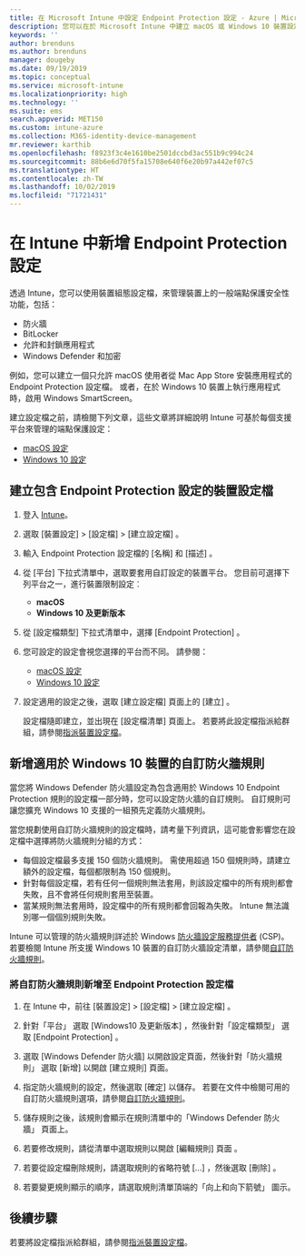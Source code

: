 ```yaml
---
title: 在 Microsoft Intune 中設定 Endpoint Protection 設定 - Azure | Microsoft Docs
description: 您可以在於 Microsoft Intune 中建立 macOS 或 Windows 10 裝置設定檔時，建立 Endpoint Protection 設定。
keywords: ''
author: brenduns
ms.author: brenduns
manager: dougeby
ms.date: 09/19/2019
ms.topic: conceptual
ms.service: microsoft-intune
ms.localizationpriority: high
ms.technology: ''
ms.suite: ems
search.appverid: MET150
ms.custom: intune-azure
ms.collection: M365-identity-device-management
mr.reviewer: karthib
ms.openlocfilehash: f8923f3c4e1610be2501dccbd3ac551b9c994c24
ms.sourcegitcommit: 88b6e6d70f5fa15708e640f6e20b97a442ef07c5
ms.translationtype: HT
ms.contentlocale: zh-TW
ms.lasthandoff: 10/02/2019
ms.locfileid: "71721431"
---
```

# <a name="add-endpoint-protection-settings-in-intune"></a>在 Intune 中新增 Endpoint Protection 設定  

透過 Intune，您可以使用裝置組態設定檔，來管理裝置上的一般端點保護安全性功能，包括：  
- 防火牆   
- BitLocker  
- 允許和封鎖應用程式  
- Windows Defender 和加密  

例如，您可以建立一個只允許 macOS 使用者從 Mac App Store 安裝應用程式的 Endpoint Protection 設定檔。 或者，在於 Windows 10 裝置上執行應用程式時，啟用 Windows SmartScreen。  

建立設定檔之前，請檢閱下列文章，這些文章將詳細說明 Intune 可基於每個支援平台來管理的端點保護設定：  
   - [macOS 設定](endpoint-protection-macos.md)  
   - [Windows 10 設定](endpoint-protection-windows-10.md)  

## <a name="create-a-device-profile-containing-endpoint-protection-settings"></a>建立包含 Endpoint Protection 設定的裝置設定檔  

1. 登入 [Intune](https://go.microsoft.com/fwlink/?linkid=2090973)。  
3. 選取 [裝置設定]   > [設定檔]   > [建立設定檔]  。  
4. 輸入 Endpoint Protection 設定檔的 [名稱]  和 [描述]  。  
5. 從 [平台]  下拉式清單中，選取要套用自訂設定的裝置平台。 您目前可選擇下列平台之一，進行裝置限制設定︰  
   - **macOS**  
   - **Windows 10 及更新版本**  
6. 從 [設定檔類型]  下拉式清單中，選擇 [Endpoint Protection]  。  
7. 您可設定的設定會視您選擇的平台而不同。 請參閱：  
   - [macOS 設定](endpoint-protection-macos.md)  
   - [Windows 10 設定](endpoint-protection-windows-10.md)  

8. 設定適用的設定之後，選取 [建立設定檔]  頁面上的 [建立]  。  

   設定檔隨即建立，並出現在 [設定檔清單] 頁面上。 若要將此設定檔指派給群組，請參閱[指派裝置設定檔](../configuration/device-profile-assign.md)。  

## <a name="add-custom-firewall-rules-for-windows-10-devices"></a>新增適用於 Windows 10 裝置的自訂防火牆規則  

當您將 Windows Defender 防火牆設定為包含適用於 Windows 10 Endpoint Protection 規則的設定檔一部分時，您可以設定防火牆的自訂規則。 自訂規則可讓您擴充 Windows 10 支援的一組預先定義防火牆規則。  

當您規劃使用自訂防火牆規則的設定檔時，請考量下列資訊，這可能會影響您在設定檔中選擇將防火牆規則分組的方式：  
- 每個設定檔最多支援 150 個防火牆規則。 需使用超過 150 個規則時，請建立額外的設定檔，每個都限制為 150 個規則。  
- 針對每個設定檔，若有任何一個規則無法套用，則該設定檔中的所有規則都會失敗，且不會將任何規則套用至裝置。  
- 當某規則無法套用時，設定檔中的所有規則都會回報為失敗。 Intune 無法識別哪一個個別規則失敗。  

Intune 可以管理的防火牆規則詳述於 Windows [防火牆設定服務提供者]( https://docs.microsoft.com/windows/client-management/mdm/firewall-csp) (CSP)。 若要檢閱 Intune 所支援 Windows 10 裝置的自訂防火牆設定清單，請參閱[自訂防火牆規則](endpoint-protection-windows-10.md#firewall-rules)。  

### <a name="to-add-custom-firewall-rules-to-an-endpoint-protection-profile"></a>將自訂防火牆規則新增至 Endpoint Protection 設定檔  

1. 在 Intune 中，前往 [裝置設定]   > [設定檔]   > [建立設定檔]  。  

2. 針對「平台」  選取 [Windows10 及更新版本]  ，然後針對「設定檔類型」  選取 [Endpoint Protection]  。  

3. 選取 [Windows Defender 防火牆]  以開啟設定頁面，然後針對「防火牆規則」  選取 [新增]  以開啟 [建立規則]  頁面。  

4. 指定防火牆規則的設定，然後選取 [確定]  以儲存。 若要在文件中檢閱可用的自訂防火牆規則選項，請參閱[自訂防火牆規則](endpoint-protection-windows-10.md#firewall-rules)。  

5. 儲存規則之後，該規則會顯示在規則清單中的「Windows Defender 防火牆」  頁面上。  

6. 若要修改規則，請從清單中選取規則以開啟 [編輯規則] 頁面  。  

7. 若要從設定檔刪除規則，請選取規則的省略符號 [...]  ，然後選取 [刪除]  。  

8. 若要變更規則顯示的順序，請選取規則清單頂端的「向上和向下箭號」  圖示。  


## <a name="next-steps"></a>後續步驟  

若要將設定檔指派給群組，請參閱[指派裝置設定檔](../configuration/device-profile-assign.md)。  
